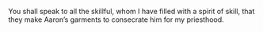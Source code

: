 You shall speak to all the skillful, whom I have filled with a spirit of skill, that they make Aaron’s garments to consecrate him for my priesthood.
